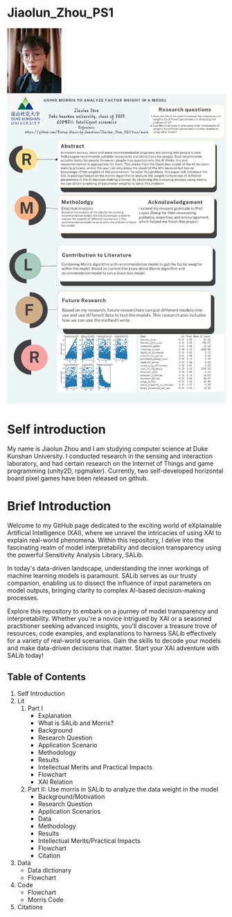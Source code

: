 # Jiaolun_Zhou_PS1
<img src="Photo.jpg" alt="Abstract Word Cloud">

<img src="Jiaolun's Poster.png" alt="Abstract Word Cloud">

# Self introduction
My name is Jiaolun Zhou and I am studying computer science at Duke Kunshan University. I conducted research in the sensing and interaction laboratory, and had certain research on the Internet of Things and game programming (unity2D, rpgmaker). Currently, two self-developed horizontal board pixel games have been released on github.
# Brief Introduction
Welcome to my GitHub page dedicated to the exciting world of eXplainable Artificial Intelligence (XAI), where we unravel the intricacies of using XAI to explain real-world phenomena. Within this repository, I delve into the fascinating realm of model interpretability and decision transparency using the powerful Sensitivity Analysis Library, SALib.

In today's data-driven landscape, understanding the inner workings of machine learning models is paramount. SALib serves as our trusty companion, enabling us to dissect the influence of input parameters on model outputs, bringing clarity to complex AI-based decision-making processes.

Explore this repository to embark on a journey of model transparency and interpretability. Whether you're a novice intrigued by XAI or a seasoned practitioner seeking advanced insights, you'll discover a treasure trove of resources, code examples, and explanations to harness SALib effectively for a variety of real-world scenarios. Gain the skills to decode your models and make data-driven decisions that matter. Start your XAI adventure with SALib today!

## Table of Contents
1. Self Introduction
2. Lit
   1. Part I
      - Explanation
      - What is SALib and Morris?
      - Background
      - Research Question
      - Application Scenario
      - Methodology
      - Results
      - Intellectual Merits and Practical Impacts
      - Flowchart
      - XAI Relation
   3. Part II: Use morris in SALib to analyze the data weight in the model
      - Background/Motivation
      - Research Question
      - Application Scenarios
      - Data
      - Methodology
      - Results
      - Intellectual Merits/Practical Impacts
      - Flowchart
      - Citation
3. Data
   - Data dictionary
   - Flowchart
4. Code
   - Flowchart
   - Morris Code
5. Citations
